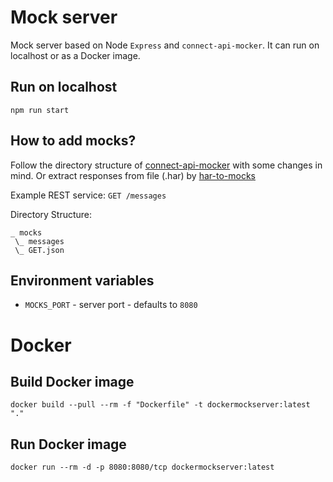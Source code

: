 Mock server
============

Mock server based on Node `Express` and `connect-api-mocker`. It can run on localhost or as a Docker image.

## Run on localhost

```
npm run start
```

## How to add mocks?

Follow the directory structure of [connect-api-mocker](https://github.com/muratcorlu/connect-api-mocker#directory-structure) with some changes in mind. Or extract responses from file (.har) by [har-to-mocks](https://github.com/peterknezek/har-to-mocks)

Example REST service: `GET /messages`

Directory Structure:

```
_ mocks
 \_ messages
 \_ GET.json
```

## Environment variables

* `MOCKS_PORT` - server port - defaults to `8080`


# Docker

## Build Docker image

```
docker build --pull --rm -f "Dockerfile" -t dockermockserver:latest "."
```

## Run Docker image

```
docker run --rm -d -p 8080:8080/tcp dockermockserver:latest
```
